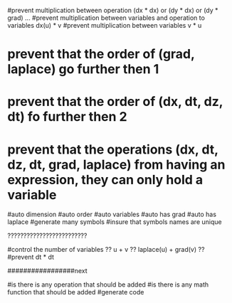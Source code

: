 #prevent multiplication between operation (dx * dx) or (dy * dx) or (dy * grad) ...
#prevent multiplication between variables and operation to variables dx(u) * v
#prevent multiplication between variables v * u
# prevent that the order of (grad, laplace) go further then 1
# prevent that the order of (dx, dt, dz, dt) fo further then 2
# prevent that the operations (dx, dt, dz, dt, grad, laplace) from having an expression, they can only hold a variable


#auto dimension
#auto order
#auto variables
#auto has grad
#auto has laplace
#generate many symbols
#insure that symbols names are unique

?????????????????????????

#control the number of variables ?? u + v ?? laplace(u) + grad(v) ??
#prevent dt * dt

#################next

#is there is any operation that should be added
#is there is any math function that should be added
#generate code